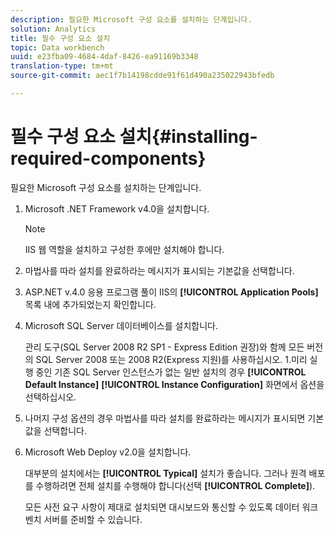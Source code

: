 ```yaml
---
description: 필요한 Microsoft 구성 요소를 설치하는 단계입니다.
solution: Analytics
title: 필수 구성 요소 설치
topic: Data workbench
uuid: e23fba09-4684-4daf-8426-ea91169b3348
translation-type: tm+mt
source-git-commit: aec1f7b14198cdde91f61d490a235022943bfedb

---
```



# 필수 구성 요소 설치{#installing-required-components}

필요한 Microsoft 구성 요소를 설치하는 단계입니다.

1. Microsoft .NET Framework v4.0을 설치합니다.

   >[!NOTE]
   >
   >IIS 웹 역할을 설치하고 구성한 후에만 설치해야 합니다.

1. 마법사를 따라 설치를 완료하라는 메시지가 표시되는 기본값을 선택합니다.
1. ASP.NET v.4.0 응용 프로그램 풀이 IIS의 **[!UICONTROL Application Pools]** 목록 내에 추가되었는지 확인합니다.
1. Microsoft SQL Server 데이터베이스를 설치합니다.

   관리 도구(SQL Server 2008 R2 SP1 - Express Edition 권장)와 함께 모든 버전의 SQL Server 2008 또는 2008 R2(Express 지원)를 사용하십시오. 1.미리 실행 중인 기존 SQL Server 인스턴스가 없는 일반 설치의 경우 **[!UICONTROL Default Instance]** **[!UICONTROL Instance Configuration]** 화면에서 옵션을 선택하십시오.
1. 나머지 구성 옵션의 경우 마법사를 따라 설치를 완료하라는 메시지가 표시되면 기본값을 선택합니다.
1. Microsoft Web Deploy v2.0을 설치합니다.

   대부분의 설치에서는 **[!UICONTROL Typical]** 설치가 좋습니다. 그러나 원격 배포를 수행하려면 전체 설치를 수행해야 합니다(선택 **[!UICONTROL Complete]**).

   모든 사전 요구 사항이 제대로 설치되면 대시보드와 통신할 수 있도록 데이터 워크벤치 서버를 준비할 수 있습니다.

